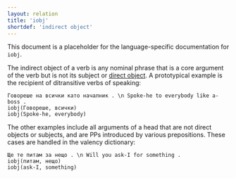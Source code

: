 ```yaml
---
layout: relation
title: 'iobj'
shortdef: 'indirect object'
---
```


This document is a placeholder for the language-specific documentation
for `iobj`.

The indirect object of a verb is any nominal phrase that is a core
argument of the verb but is not its subject or [direct object](dobj).
A prototypical example is the recipient of ditransitive verbs of
speaking:

~~~ sdparse
Говореше на всички като началник . \n Spoke-he to everybody like a-boss .
iobj(Говореше, всички)
iobj(Spoke-he, everybody)
~~~

The other examples include all arguments of a head that are not direct objects or subjects, and
are PPs introduced by various prepositions. These cases are handled in the valency dictionary:

~~~ sdparse
Ще те питам за нещо . \n Will you ask-I for something .
iobj(питам, нещо)
iobj(ask-I, something)
~~~
